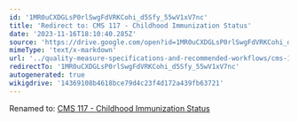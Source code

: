 ```yaml
---
id: '1MR0uCXDGLsP0rlSwgFdVRKCohi_d5Sfy_55wV1xV7nc'
title: 'Redirect to: CMS 117 - Childhood Immunization Status'
date: '2023-11-16T18:10:40.285Z'
source: 'https://drive.google.com/open?id=1MR0uCXDGLsP0rlSwgFdVRKCohi_d5Sfy_55wV1xV7nc'
mimeType: 'text/x-markdown'
url: '../quality-measure-specifications-and-recommended-workflows/cms-117-childhood-immunization-status.md'
redirectTo: '1MR0uCXDGLsP0rlSwgFdVRKCohi_d5Sfy_55wV1xV7nc'
autogenerated: true
wikigdrive: '14369108b4618bce79d4c23f4d172a439fb63721'
---
```

Renamed to: [CMS 117 - Childhood Immunization Status](../quality-measure-specifications-and-recommended-workflows/cms-117-childhood-immunization-status.md)
